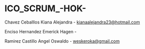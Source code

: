 # ICO_SCRUM_-HOK-

Chavez Ceballlos Kiana Alejandra - kianaalejandra23@hotmail.com

Enciso Hernandez Emerick Hagen - 

Ramirez Castillo Angel Oswaldo - weskeroka@gmail.com
